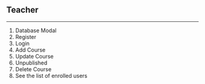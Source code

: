 ##  Teacher
---------
1. Database Modal
2. Register
3. Login
4. Add Course
5. Update Course
6. Unpublished
7. Delete Course
8. See the list of enrolled users
